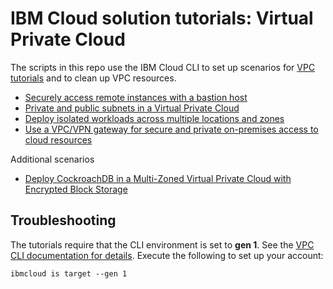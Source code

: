 # IBM Cloud solution tutorials: Virtual Private Cloud

The scripts in this repo use the IBM Cloud CLI to set up scenarios for [VPC tutorials](https://cloud.ibm.com/docs/tutorials?topic=solution-tutorials-tutorials#Network) and to clean up VPC resources.

+ [Securely access remote instances with a bastion host](vpc-secure-management-bastion-server)
+ [Private and public subnets in a Virtual Private Cloud](vpc-public-app-private-backend)
+ [Deploy isolated workloads across multiple locations and zones](vpc-multi-region)
+ [Use a VPC/VPN gateway for secure and private on-premises access to cloud resources](vpc-site2site-vpn)

Additional scenarios 

+ [Deploy CockroachDB in a Multi-Zoned Virtual Private Cloud with Encrypted Block Storage](vpc-cockroachdb-mzr)

## Troubleshooting

The tutorials require that the CLI environment is set to **gen 1**. See the [VPC CLI documentation for details](https://cloud.ibm.com/docs/cli/reference/ibmcloud?topic=vpc-infrastructure-cli-plugin-vpc-reference#-ibmcloud-is-target-). Execute the following to set up your account:

`ibmcloud is target --gen 1`
